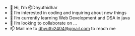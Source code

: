 - 👋 Hi, I’m @Dhyuthidhar
- 👀 I’m interested in coding and inquiring about new things
- 🌱 I’m currently learning Web Development and DSA in java
- 💞️ I’m looking to collaborate on ...
- 📫 Mail me to dhyuthi2404@gmail.com to reach me

<!---
Dhyuthidhar2404/Dhyuthidhar2404 is a ✨ special ✨ repository because its `README.md` (this file) appears on your GitHub profile.
You can click the Preview link to take a look at your changes.
--->
